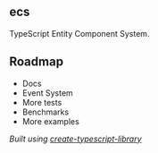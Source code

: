 ## ecs

TypeScript Entity Component System.

## Roadmap

- Docs
- Event System
- More tests
- Benchmarks
- More examples

_Built using [create-typescript-library](https://github.com/ryancat/create-typescript-library)_
